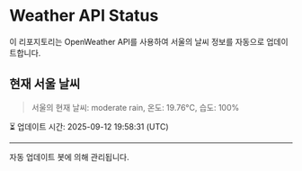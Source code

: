 
# Weather API Status

이 리포지토리는 OpenWeather API를 사용하여 서울의 날씨 정보를 자동으로 업데이트합니다.

## 현재 서울 날씨
> 서울의 현재 날씨: moderate rain, 온도: 19.76°C, 습도: 100%

⏳ 업데이트 시간: 2025-09-12 19:58:31 (UTC)

---
자동 업데이트 봇에 의해 관리됩니다.
